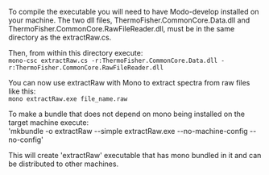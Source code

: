 To compile the executable you will need to have Modo-develop installed on your machine. The two dll files, ThermoFisher.CommonCore.Data.dll and ThermoFisher.CommonCore.RawFileReader.dll, must be in the same directory as the extractRaw.cs.  

Then, from within this directory execute:  
`mono-csc extractRaw.cs -r:ThermoFisher.CommonCore.Data.dll -r:ThermoFisher.CommonCore.RawFileReader.dll`  

You can now use extractRaw with Mono to extract spectra from raw files like this:  
`mono extractRaw.exe file_name.raw`

To make a bundle that does not depend on mono being installed on the target machine execute:  
'mkbundle -o extractRaw --simple extractRaw.exe --no-machine-config --no-config'  

This will create 'extractRaw' executable that has mono bundled in it and can be distributed to other machines.

